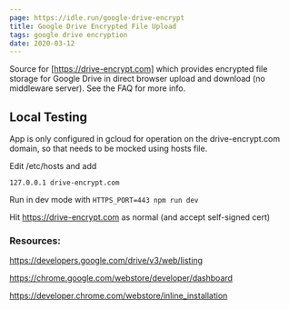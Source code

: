 ```yaml
---
page: https://idle.run/google-drive-encrypt
title: Google Drive Encrypted File Upload
tags: google drive encryption
date: 2020-03-12
---
```



Source for [https://drive-encrypt.com] which provides encrypted file storage for Google Drive in direct browser upload and download (no middleware server). See the FAQ for more info.


## Local Testing

App is only configured in gcloud for operation on the drive-encrypt.com domain, so that needs to be mocked using hosts file.

Edit /etc/hosts and add

```
127.0.0.1 drive-encrypt.com
```

Run in dev mode with `HTTPS_PORT=443 npm run dev`

Hit https://drive-encrypt.com as normal (and accept self-signed cert)

### Resources:

https://developers.google.com/drive/v3/web/listing

https://chrome.google.com/webstore/developer/dashboard

https://developer.chrome.com/webstore/inline_installation